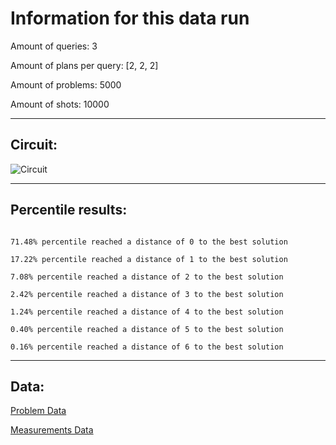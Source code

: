 # Information for this data run

Amount of queries: 3

Amount of plans per query: [2, 2, 2]

Amount of problems: 5000

Amount of shots: 10000

<hr>

## Circuit:

![Circuit](circuit.png)

<hr>

## Percentile results:

```

71.48% percentile reached a distance of 0 to the best solution

17.22% percentile reached a distance of 1 to the best solution

7.08% percentile reached a distance of 2 to the best solution

2.42% percentile reached a distance of 3 to the best solution

1.24% percentile reached a distance of 4 to the best solution

0.40% percentile reached a distance of 5 to the best solution

0.16% percentile reached a distance of 6 to the best solution

```

<hr>

## Data:

[Problem Data](problems.csv)

[Measurements Data](measurements.csv)

